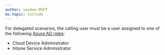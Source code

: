 ```yaml
---
author: sandeo-MSFT
ms.topic: include
---
```


For delegated scenarios, the calling user must be a user assigned to one of the following [Azure AD roles](/azure/active-directory/roles/permissions-reference?toc=%2Fgraph%2Ftoc.json):

- Cloud Device Administrator
- Intune Service Administrator
